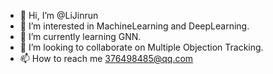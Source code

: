 - 👋 Hi, I’m @LiJinrun
- 👀 I’m interested in MachineLearning and DeepLearning.
- 🌱 I’m currently learning GNN.
- 💞️ I’m looking to collaborate on Multiple Objection Tracking.
- 📫 How to reach me 376498485@qq.com

<!---
LiJinrun/LiJinrun is a ✨ special ✨ repository because its `README.md` (this file) appears on your GitHub profile.
You can click the Preview link to take a look at your changes.
--->
